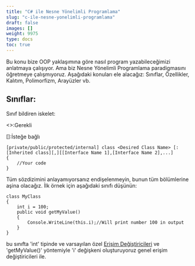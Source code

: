 ```yaml
---
title: "C# ile Nesne Yönelimli Programlama"
slug: "c-ile-nesne-yonelimli-programlama"
draft: false
images: []
weight: 9975
type: docs
toc: true
---
```


Bu konu bize OOP yaklaşımına göre nasıl program yazabileceğimizi anlatmaya çalışıyor. Ama biz Nesne Yönelimli Programlama paradigmasını öğretmeye çalışmıyoruz.
Aşağıdaki konuları ele alacağız:
Sınıflar, Özellikler, Kalıtım, Polimorfizm, Arayüzler vb.

## Sınıflar:
Sınıf bildiren iskelet:

<>:Gerekli

[]:İsteğe bağlı

    [private/public/protected/internal] class <Desired Class Name> [:[Inherited class][,][[Interface Name 1],[Interface Name 2],...]
    {
        //Your code
    }
Tüm sözdizimini anlayamıyorsanız endişelenmeyin, bunun tüm bölümlerine aşina olacağız. İlk örnek için aşağıdaki sınıfı düşünün:

    class MyClass
    {
        int i = 100;
        public void getMyValue()
        {
            Console.WriteLine(this.i);//Will print number 100 in output
        }
    }

bu sınıfta 'int' tipinde ve varsayılan özel [Erişim Değiştiricileri](https://msdn.microsoft.com/en-us/library/ms173121.aspx) ve 'getMyValue()' yöntemiyle 'i' değişkeni oluşturuyoruz genel erişim değiştiricileri ile.

